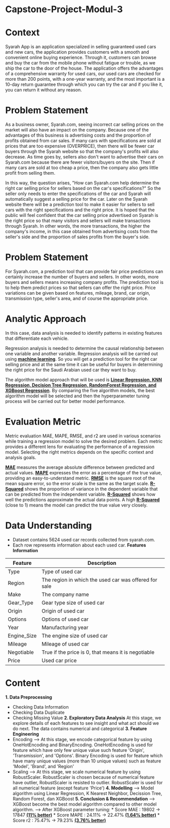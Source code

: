# Capstone-Project-Modul-3


# Context
Syarah App is an application specialized in selling guaranteed used cars and new cars, the application provides customers with a smooth and convenient online buying experience. Through it, customers can browse and buy the car from the mobile phone without fatigue or trouble, as we ship the car to the door of the house. The application offers the advantages of a comprehensive warranty for used cars, our used cars are checked for more than 200 points, with a one-year warranty, and the most important is a 10-day return guarantee through which you can try the car and if you like it, you can return it without any reason.


# Problem Statement
As a business owner, Syarah.com, seeing incorrect car selling prices on the market will also have an impact on the company. Because one of the advantages of this business is advertising costs and the proportion of profits obtained from car sales. If many cars with specifications are sold at prices that are too expensive (OVERPRICE), then there will be fewer car buyers through the Syarah website so that the company's profits will also decrease. As time goes by, sellers also don't want to advertise their cars on Syarah.com because there are fewer visitors/buyers on the site. Then if many cars are sold at too cheap a price, then the company also gets little profit from selling them.

In this way, the question arises, "How can Syarah.com help determine the right car selling price for sellers based on the car's specifications?" So the seller only needs to enter the specifications of the car and Syarah will automatically suggest a selling price for the car. Later on the Syarah website there will be a prediction tool to make it easier for sellers to sell cars with the right specifications and the right price. It is hoped that the public will feel confident that the car selling price advertised on Syarah is the right price so that many visitors and sellers will make transactions through Syarah. In other words, the more transactions, the higher the company's income, in this case obtained from advertising costs from the seller's side and the proportion of sales profits from the buyer's side.


# Problem Statement
For Syarah.com, a prediction tool that can provide fair price predictions can certainly increase the number of buyers and sellers. In other words, more buyers and sellers means increasing company profits. The prediction tool is to help them predict prices so that sellers can offer the right price. Price variations can be given based on features, mileage, brand, car origin, transmission type, seller's area, and of course the appropriate price.

# Analytic Approach
In this case, data analysis is needed to identify patterns in existing features that differentiate each vehicle.

Regression analysis is needed to determine the causal relationship between one variable and another variable. Regression analysis will be carried out using <u>**machine learning**</u>. So you will get a prediction tool for the right car selling price and at the same time it can be useful for buyers in determining the right price for the Saudi Arabian used car they want to buy.

The algorithm model approach that will be used is <u>**Linear Regression, KNN Regression, Decision Tree Regression, RandomForest Regression, and XGBoost Regression**</u>. By comparing the five algorithm models, the best algorithm model will be selected and then the hyperparameter tuning process will be carried out for better model performance.


# Evaluation Metric
Metric evaluation MAE, MAPE, RMSE, and r2 are used in various scenarios while training a regression model to solve the desired problem. Each metric provides a different lens for evaluating the performance of a regression model. Selecting the right metrics depends on the specific context and analysis goals.

<u>**MAE**</u> measures the average absolute difference between predicted and actual values. <u>**MAPE**</u> expresses the error as a percentage of the true value, providing an easy-to-understand metric. <u>**RMSE**</u> is the square root of the mean square error, so the error scale is the same as the target scale. <u>**R-Squared**</u> shows the proportion of variance in the dependent variable that can be predicted from the independent variable. <u>**R-Squared**</u> shows how well the predictions approximate the actual data points. A high <u>**R-Squared**</u> (close to 1) means the model can predict the true value very closely.

# Data Understanding
- Dataset contains 5624 used car records collected from syarah.com.
- Each row represents information about each used car.
**Features Information**

| **Feature** | **Description** |
| --- | --- |
| Type | Type of used car |
| Region | The region in which the used car was offered for sale |
| Make | The company name |
| Gear_Type | Gear type size of used car |
| Origin | Origin of used car |
| Options | Options of used car |
| Year | Manufacturing year |
| Engine_Size | The engine size of used car |
| Mileage | Mileage of used car |
| Negotiable | True if the price is 0, that means it is negotiable |
| Price | Used car price |


# Content
**1. Data Preprocessing**
  * Checking Data Information
  * Checking Data Duplicate
  * Checking Missing Value
**2. Exploratory Data Analysis**
    At this stage, we explore details of each features to see insight and what act should we do next.
    The data contains numerical and categorical
**3. Feature Engineering**
  * Encoding
    --> At this stage, we encode categorical feature by using OneHotEncoding and BinaryEncoding.
    OneHotEncoding is used for feature which have only few unique value such feature 'Origin', 'Transmission', and 'Options'.
    Binary Encoding is used for feature which have many unique values (more than 10 unique values) such as feature 'Model', 'Brand', and 'Region'
  * Scaling
    --> At this stage, we scale numerical feature by using RobustScaler. RobustScaler is chosen because of numerical feature have outlier, RobustScaler is resisted to outlier.
    RobustScaler is used for all numerical feature (except feature 'Price') 
**4. Modelling**
    --> Model algorithm using Linear Regression, K Nearest Neighbor, Decission Tree, Random Forest, dan XGBoost
**5. Conclusion & Recommendation**
    --> XGBoost become the best model algorithm compared to other model algorithm.
    --> After XGBoost parameter tuning:
        * Score MAE : 19802 -> 17847        **<u>(11% better)**</u>
        * Score MAPE : 24.11% -> 22.47%     **<u>(1.64% better)**</u>
        * Score r2 : 75.47% -> 79.23%       **<u>(3.76% better)**</u>


